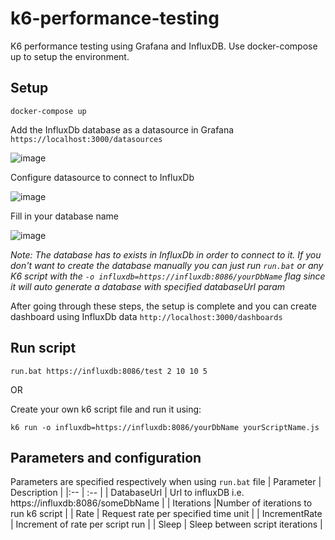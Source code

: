 # k6-performance-testing
K6 performance testing using Grafana and InfluxDB.
Use docker-compose up to setup the environment.	
## Setup
```
docker-compose up
```
Add the InfluxDb database as a datasource in Grafana 
```https://localhost:3000/datasources```

![image](https://user-images.githubusercontent.com/44115633/201715414-c8093896-18eb-4356-943e-1e87685a818a.png)

Configure datasource to connect to InfluxDb

![image](https://user-images.githubusercontent.com/44115633/201715647-56cb1bcb-5de6-4d52-9021-2baee863c6aa.png)

Fill in your database name

![image](https://user-images.githubusercontent.com/44115633/201716298-330d1b5b-15de-469e-975c-3f36dd85c0a1.png)

_Note: The database has to exists in InfluxDb in order to connect to it. If you don't want to create the database manually you can just run ```run.bat``` or any K6 script with the ```-o influxdb=https://influxdb:8086/yourDbName``` flag since it will auto generate a database with specified databaseUrl param_

After going through these steps, the setup is complete and you can create dashboard using InfluxDb data
```http://localhost:3000/dashboards```

## Run script
```
run.bat https://influxdb:8086/test 2 10 10 5
```
OR

Create your own k6 script file and run it using:
```
k6 run -o influxdb=https://influxdb:8086/yourDbName yourScriptName.js
```

## Parameters and configuration
Parameters are specified respectively when using ```run.bat``` file
| Parameter | Description    |
|:--    | :--   |
| DatabaseUrl | Url to influxDB i.e. https://influxdb:8086/someDbName |
| Iterations |Number of iterations to run k6 script |
| Rate | Request rate per specified time unit  |
| IncrementRate | Increment of rate per script run  |
| Sleep | Sleep between script iterations  |
